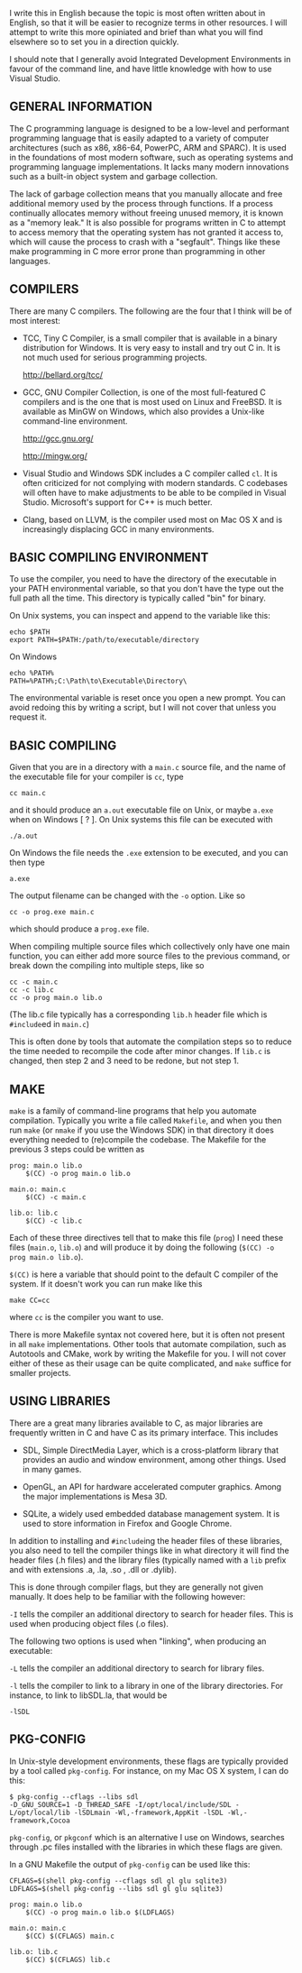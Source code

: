I write this in English because the topic is most often written about
in English, so that it will be easier to recognize terms in other
resources. I will attempt to write this more opiniated and brief than
what you will find elsewhere so to set you in a direction quickly.

I should note that I generally avoid Integrated Development
Environments in favour of the command line, and have little knowledge
with how to use Visual Studio.

GENERAL INFORMATION
-------------------

The C programming language is designed to be a low-level and
performant programming language that is easily adapted to a variety of
computer architectures (such as x86, x86-64, PowerPC, ARM and
SPARC). It is used in the foundations of most modern software, such as
operating systems and programming language implementations. It lacks
many modern innovations such as a built-in object system and garbage
collection.

The lack of garbage collection means that you manually allocate and
free additional memory used by the process through functions. If a
process continually allocates memory without freeing unused memory, it
is known as a "memory leak." It is also possible for programs written
in C to attempt to access memory that the operating system has not
granted it access to, which will cause the process to crash with a
"segfault". Things like these make programming in C more error prone
than programming in other languages.

COMPILERS
---------

There are many C compilers. The following are the four that I think
will be of most interest:

* TCC, Tiny C Compiler, is a small compiler that is available in a
  binary distribution for Windows. It is very easy to install and try
  out C in. It is not much used for serious programming projects.
  
  http://bellard.org/tcc/

* GCC, GNU Compiler Collection, is one of the most full-featured C
  compilers and is the one that is most used on Linux and FreeBSD. It is
  available as MinGW on Windows, which also provides a Unix-like
  command-line environment.

  http://gcc.gnu.org/

  http://mingw.org/

* Visual Studio and Windows SDK includes a C compiler called `cl`. It is often
  criticized for not complying with modern standards. C codebases will
  often have to make adjustments to be able to be compiled in Visual
  Studio. Microsoft's support for C++ is much better.

* Clang, based on LLVM, is the compiler used most on Mac OS X and is
  increasingly displacing GCC in many environments.

BASIC COMPILING ENVIRONMENT
---------------------------

To use the compiler, you need to have the directory of the executable in your PATH environmental variable, so that you don't have the type out the full path all the time. This directory is typically called "bin" for binary.

On Unix systems, you can inspect and append to the variable like this:

    echo $PATH
    export PATH=$PATH:/path/to/executable/directory

On Windows

    echo %PATH%
    PATH=%PATH%;C:\Path\to\Executable\Directory\

The environmental variable is reset once you open a new prompt. You can avoid redoing this by writing a script, but I will not cover that unless you request it.

BASIC COMPILING
---------------

Given that you are in a directory with a `main.c` source file, and the name of the executable file for your compiler is `cc`, type

    cc main.c

and it should produce an `a.out` executable file on Unix, or maybe `a.exe` when on Windows [ ? ]. On Unix systems this file can be executed with

    ./a.out

On Windows the file needs the `.exe` extension to be executed, and you can then type

    a.exe

The output filename can be changed with the `-o` option. Like so

    cc -o prog.exe main.c

which should produce a `prog.exe` file.

When compiling multiple source files which collectively only have one main function, you can either add more source files to the previous command, or break down the compiling into multiple steps, like so

    cc -c main.c
    cc -c lib.c
    cc -o prog main.o lib.o

(The lib.c file typically has a corresponding `lib.h` header file which is `#include`ed in `main.c`)

This is often done by tools that automate the compilation steps so to reduce the time needed to recompile the code after minor changes. If `lib.c` is changed, then step 2 and 3 need to be redone, but not step 1.

MAKE
----

`make` is a family of command-line programs that help you automate compilation. Typically you write a file called `Makefile`, and when you then run `make` (or `nmake` if you use the Windows SDK) in that directory it does everything needed to (re)compile the codebase. The Makefile for the previous 3 steps could be written as

    prog: main.o lib.o
    	$(CC) -o prog main.o lib.o

    main.o: main.c
    	$(CC) -c main.c

    lib.o: lib.c
    	$(CC) -c lib.c

Each of these three directives tell that to make this file (`prog`) I
need these files (`main.o`, `lib.o`) and will produce it by doing the
following (`$(CC) -o prog main.o lib.o`).

`$(CC)` is here a variable that should point to the default C compiler
of the system. If it doesn't work you can run make like this

    make CC=cc

where `cc` is the compiler you want to use.

There is more Makefile syntax not covered here, but it is often not
present in all `make` implementations. Other tools that automate
compilation, such as Autotools and CMake, work by writing the Makefile
for you. I will not cover either of these as their usage can be quite
complicated, and `make` suffice for smaller projects.

USING LIBRARIES
---------------

There are a great many libraries available to C, as major libraries are frequently written in C and have C as its primary interface. This includes

 * SDL, Simple DirectMedia Layer, which is a cross-platform library
   that provides an audio and window environment, among other
   things. Used in many games.

 * OpenGL, an API for hardware accelerated computer graphics. Among
   the major implementations is Mesa 3D.

 * SQLite, a widely used embedded database management system. It is
   used to store information in Firefox and Google Chrome.

In addition to installing and `#include`ing the header files of these libraries, you also need to tell the compiler things like in what directory it will find the header files (.h files) and the library files (typically named with a `lib` prefix and with extensions .a, .la, .so , .dll or .dylib).

This is done through compiler flags, but they are generally not given manually. It does help to be familiar with the following however:

`-I` tells the compiler an additional directory to search for header files. This is used when producing object files (.o files).

The following two options is used when "linking", when producing an executable:

`-L` tells the compiler an additional directory to search for library files.

`-l` tells the compiler to link to a library in one of the library directories. For instance, to link to libSDL.la, that would be

    -lSDL

PKG-CONFIG
----------

In Unix-style development environments, these flags are typically
provided by a tool called `pkg-config`. For instance, on my Mac OS X
system, I can do this:

    $ pkg-config --cflags --libs sdl
    -D_GNU_SOURCE=1 -D_THREAD_SAFE -I/opt/local/include/SDL -L/opt/local/lib -lSDLmain -Wl,-framework,AppKit -lSDL -Wl,-framework,Cocoa 

`pkg-config`, or `pkgconf` which is an alternative I use on Windows,
searches through .pc files installed with the libraries in which these
flags are given.

In a GNU Makefile the output of `pkg-config` can be used like this:

    CFLAGS=$(shell pkg-config --cflags sdl gl glu sqlite3)
    LDFLAGS=$(shell pkg-config --libs sdl gl glu sqlite3)
    
    prog: main.o lib.o
    	$(CC) -o prog main.o lib.o $(LDFLAGS)

    main.o: main.c
    	$(CC) $(CFLAGS) main.c
    
    lib.o: lib.c
    	$(CC) $(CFLAGS) lib.c
